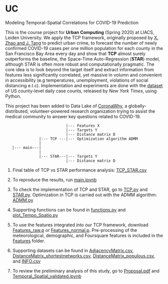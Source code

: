 # UC
Modeling Temporal-Spatial Correlations for COVID-19 Prediction

This is the course project for **Urban Computing** (Spring 2020) at LIACS, Leiden University. We apply the TCP framework, originally proposed by [X. Zhao and J. Tang](https://doi.org/10.1145/3132847.3133024) to predict urban crime, to forecast the number of newly confirmed COVID-19 cases per one million population for each county in the San Francisco Bay Area every day and show that **TCP** almost surely outperforms the baseline, the Space-Time Auto-Regression (**STAR**) model, although STAR is often more robust and computationally pragmatic. The core idea is to look beyond the target itself and extract information from features less significantly correlated, yet massive in volumn and convenient in accessibility (e.g temperatures, unemployment, violations of social distancing e.t.c). Implementation and experiments are done with the [dataset](https://query.data.world/s/7ifvvpyy23sa2fciuvcygehakxlnnv) of US county-level daily case counts, released by *New York Times*, using Python.

This project has been added to Data Lake of [CoronaWhy](https://www.coronawhy.org/), a globally-distributed, volunteer-powered research organization trying to assist the medical community to answer key questions related to COVID-19.


                               |--- Features X                  
                               |--- Targets Y                   
                               |--- Distance matrix D           
                   |--- TCP ---|--- Optimization algorithm ADMM 
                   |
       |--- main---|                                               
                   |
                   |--- STAR---|--- Targets Y                  
                               |--- Distance matrix D          
                               
                               
1. Final table of TCP vs STAR performance analysis: [TCP_STAR.csv](https://github.com/PawinData/UC/blob/SFBA/TCP_STAR.csv)

2. To reproduce the results, run [main.ipynb](https://github.com/PawinData/UC/blob/SFBA/main.ipynb)

3. To check the implementation of TCP and STAR, go to [TCP.py](https://github.com/PawinData/UC/blob/SFBA/TCP.py) and [STAR.py](https://github.com/PawinData/UC/blob/SFBA/STAR.py). Optimization in TCP is carried out with the ADMM algorithm: [ADMM.py](https://github.com/PawinData/UC/blob/SFBA/ADMM.py)

4. Supporting functions can be found in [functions.py](https://github.com/PawinData/UC/blob/SFBA/functions.py) and [plot_Tempo_Spatio.py](https://github.com/PawinData/UC/blob/SFBA/plot_Tempo_Spatio.py)

5. To use the features integrated into our TCP framework, download [Features_raw.p](https://github.com/PawinData/UC/blob/SFBA/FEATURES_raw.p) or [Features_normal.p](https://github.com/PawinData/UC/blob/SFBA/FEATURES_normal.p). Pre-processing of the meteorological, demographic, and Foursquare features is included in the [Features](https://github.com/PawinData/UC/tree/SFBA/Features) folder.

6. Supporting datasets can be found in [AdjacencyMatrix.csv](https://github.com/PawinData/UC/blob/SFBA/AdjacencyMatrix.csv), [DistanceMatrix_shortestnetworks.csv](https://github.com/PawinData/UC/blob/SFBA/DistanceMatrix_shortestnetworks.csv), [DistanceMatrix_populous.csv](https://github.com/PawinData/UC/blob/SFBA/DistanceMatrix_populous.csv), and [INFO.csv](https://github.com/PawinData/UC/blob/SFBA/INFO.csv)

7. To review the preliminary analysis of this study, go to [Proposal.pdf](https://github.com/PawinData/UC/blob/SFBA/Proposal.pdf) and [Temporal_Spatial_validated.ipynb](https://github.com/PawinData/UC/blob/SFBA/Temporal_Spatial_validated.ipynb)
 
